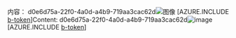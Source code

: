 <span data-ttu-id="dead5-101">内容： d0e6d75a-22f0-4a0d-a4b9-719aa3cac62d![图像](b66e41ce-06e4-4b3b-9f83-fdc50f65174f.png)
[AZURE.INCLUDE [b-token](f5cc1830-beff-4af6-8af4-18840bbe6175.md)]</span><span class="sxs-lookup"><span data-stu-id="dead5-101">Content: d0e6d75a-22f0-4a0d-a4b9-719aa3cac62d![image](b66e41ce-06e4-4b3b-9f83-fdc50f65174f.png)
[AZURE.INCLUDE [b-token](f5cc1830-beff-4af6-8af4-18840bbe6175.md)]</span></span>
